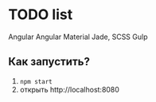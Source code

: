 TODO list
=================

Angular
Angular Material
Jade, SCSS
Gulp


Как запустить?
-------------------------------------

1. `npm start`
2. открыть http://localhost:8080


